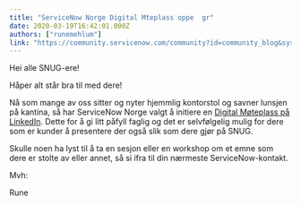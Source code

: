 ```yaml
---
title: "ServiceNow Norge Digital Mteplass oppe  gr"
date: 2020-03-19T16:42:01.000Z
authors: ["runemehlum"]
link: "https://community.servicenow.com/community?id=community_blog&sys_id=488eaf0f1baf0c94fff162c4bd4bcb4f"
---
```

<p>Hei alle SNUG-ere!</p>
<p>Håper alt står bra til med dere!</p>
<p>Nå som mange av oss sitter og nyter hjemmlig kontorstol og savner lunsjen på kantina, så har ServiceNow Norge valgt å initiere en <a href="https://www.linkedin.com/groups/8914280/" rel="nofollow">Digital Møteplass på LinkedIn</a>. Dette for å gi litt påfyll faglig og det er selvfølgelig mulig for dere som er kunder å presentere der også slik som dere gjør på SNUG.</p>
<p>Skulle noen ha lyst til å ta en sesjon eller en workshop om et emne som dere er stolte av eller annet, så si ifra til din nærmeste ServiceNow-kontakt.</p>
<p>Mvh:</p>
<p>Rune</p>